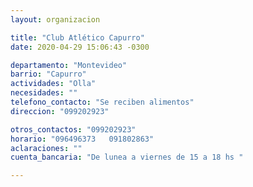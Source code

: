 ```yaml
---
layout: organizacion

title: "Club Atlético Capurro"
date: 2020-04-29 15:06:43 -0300

departamento: "Montevideo"
barrio: "Capurro"
actividades: "Olla"
necesidades: ""
telefono_contacto: "Se reciben alimentos"
direccion: "099202923"

otros_contactos: "099202923"
horario: "096496373   091802863"
aclaraciones: ""
cuenta_bancaria: "De lunea a viernes de 15 a 18 hs "

---
```

